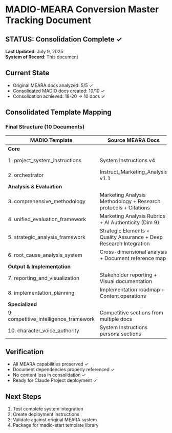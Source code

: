 # MADIO-MEARA Conversion Master Tracking Document

## STATUS: Consolidation Complete ✓
**Last Updated**: July 9, 2025  
**System of Record**: This document

## Current State
- Original MEARA docs analyzed: 5/5 ✓
- Consolidated MADIO docs created: 10/10 ✓
- Consolidation achieved: 18-20 → 10 docs ✓

## Consolidated Template Mapping

### Final Structure (10 Documents)

| MADIO Template | Source MEARA Docs | Status |
|----------------|-------------------|---------|
| **Core** |
| 1. project_system_instructions | System Instructions v4 | ✓ Complete |
| 2. orchestrator | Instruct_Marketing_Analysis v1.1 | ✓ Complete |
| **Analysis & Evaluation** |
| 3. comprehensive_methodology | Marketing Analysis Methodology + Research protocols + Citations | ✓ Complete |
| 4. unified_evaluation_framework | Marketing Analysis Rubrics + AI Authenticity (Dim 9) | ✓ Complete |
| 5. strategic_analysis_framework | Strategic Elements + Quality Assurance + Deep Research Integration | ✓ Complete |
| 6. root_cause_analysis_system | Cross-dimensional analysis + Document reference map | ✓ Complete |
| **Output & Implementation** |
| 7. reporting_and_visualization | Stakeholder reporting + Visual documentation | ✓ Complete |
| 8. implementation_planning | Implementation roadmap + Content operations | ✓ Complete |
| **Specialized** |
| 9. competitive_intelligence_framework | Competitive sections from multiple docs | ✓ Complete |
| 10. character_voice_authority | System Instructions persona sections | ✓ Complete |

## Verification
- All MEARA capabilities preserved ✓
- Document dependencies properly referenced ✓
- No content loss in consolidation ✓
- Ready for Claude Project deployment ✓

## Next Steps
1. Test complete system integration
2. Create deployment instructions
3. Validate against original MEARA system
4. Package for madio-start template library